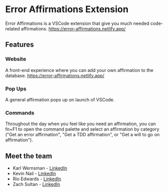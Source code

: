 # **Error Affirmations Extension**

Error Affirmations is a VSCode extension that give you much needed code-related affirmations.
https://error-affirmations.netlify.app/

## **Features**

### **Website**

A front-end experience where you can add your own affirmation to the database.
https://error-affirmations.netlify.app/

### **Pop Ups**

A general affirmation pops up on launch of VSCode.

### **Commands**

Throughout the day when you feel like you need an affirmation, you can fn+F1 to open the command palette and select an affirmation by category ("Get an error affirmation", "Get a TDD affirmation", or "Get a will to go on affirmation").

## **Meet the team**

- Karl Wernsman - <a href="https://www.linkedin.com/in/karl-wernsman/" >LinkedIn</a>
- Kevin Nail - <a href="https://www.linkedin.com/in/kevinnail/" >LinkedIn</a>
- Rio Edwards - <a href="https://www.linkedin.com/in/rio-edwards/" >LinkedIn</a>
- Zach Sultan - <a href="https://www.linkedin.com/in/zachary-sultan/" >LinkedIn</a>
